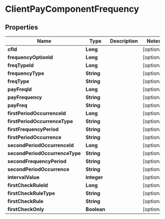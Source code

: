 

# ClientPayComponentFrequency


## Properties

| Name | Type | Description | Notes |
|------------ | ------------- | ------------- | -------------|
|**cfId** | **Long** |  |  [optional] |
|**frequencyOptionId** | **Long** |  |  [optional] |
|**freqTypeId** | **Long** |  |  [optional] |
|**frequencyType** | **String** |  |  [optional] |
|**freqType** | **String** |  |  [optional] |
|**payFreqId** | **Long** |  |  [optional] |
|**payFrequency** | **String** |  |  [optional] |
|**payFreq** | **String** |  |  [optional] |
|**firstPeriodOccurrenceId** | **Long** |  |  [optional] |
|**firstPeriodOccurrenceType** | **String** |  |  [optional] |
|**firstFrequencyPeriod** | **String** |  |  [optional] |
|**firstPeriodOccurrence** | **String** |  |  [optional] |
|**secondPeriodOccurrenceId** | **Long** |  |  [optional] |
|**secondPeriodOccurrenceType** | **String** |  |  [optional] |
|**secondFrequencyPeriod** | **String** |  |  [optional] |
|**secondPeriodOccurrence** | **String** |  |  [optional] |
|**intervalValue** | **Integer** |  |  [optional] |
|**firstCheckRuleId** | **Long** |  |  [optional] |
|**firstCheckRuleType** | **String** |  |  [optional] |
|**firstCheckRule** | **String** |  |  [optional] |
|**firstCheckOnly** | **Boolean** |  |  [optional] |



